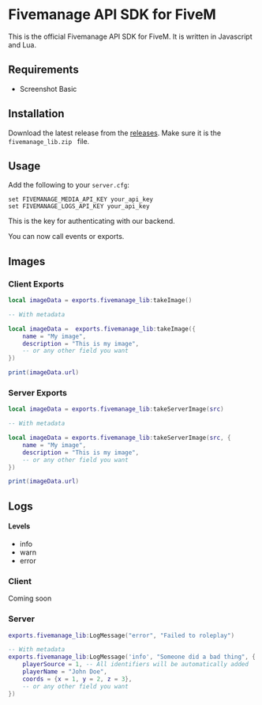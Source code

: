 # Fivemanage API SDK for FiveM

This is the official Fivemanage API SDK for FiveM. It is written in Javascript
and Lua.

## Requirements

- Screenshot Basic

## Installation

Download the latest release from the
[releases](https://github.com/fivemanage/sdk/releases). Make sure it is the
`fivemanage_lib.zip ` file.

## Usage

Add the following to your `server.cfg`:

```
set FIVEMANAGE_MEDIA_API_KEY your_api_key
set FIVEMANAGE_LOGS_API_KEY your_api_key
```

This is the key for authenticating with our backend.

You can now call events or exports.

## Images

### Client Exports

```lua
local imageData = exports.fivemanage_lib:takeImage()

-- With metadata

local imageData =  exports.fivemanage_lib:takeImage({
    name = "My image",
    description = "This is my image",
    -- or any other field you want
})

print(imageData.url)
```

### Server Exports

```lua
local imageData = exports.fivemanage_lib:takeServerImage(src)

-- With metadata

local imageData = exports.fivemanage_lib:takeServerImage(src, {
    name = "My image",
    description = "This is my image",
    -- or any other field you want
})

print(imageData.url)
```

## Logs

#### Levels

- info
- warn
- error

### Client

Coming soon

### Server

```lua
exports.fivemanage_lib:LogMessage("error", "Failed to roleplay")

-- With metadata
exports.fivemanage_lib:LogMessage('info', "Someone did a bad thing", {
    playerSource = 1, -- All identifiers will be automatically added
    playerName = "John Doe",
    coords = {x = 1, y = 2, z = 3},
    -- or any other field you want
})
```

